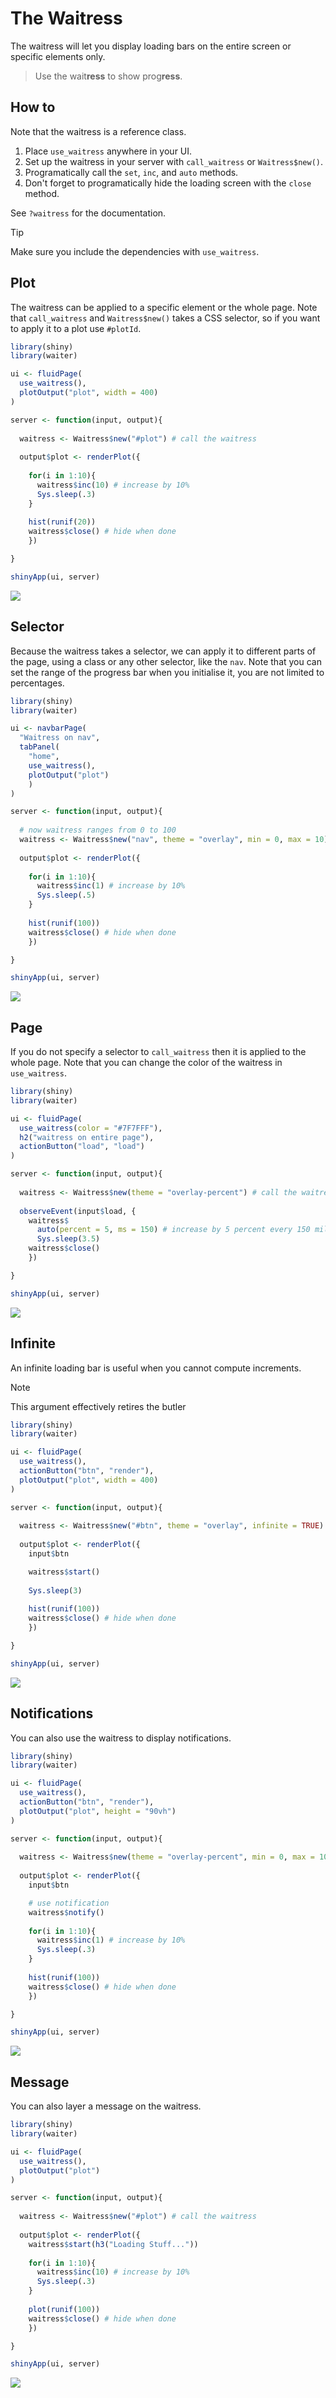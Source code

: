 # The Waitress

The waitress will let you display loading bars on the entire screen or specific elements only.

> Use the wait<strong>ress</strong> to show prog<strong>ress</strong>.

## How to

Note that the waitress is a reference class.

1. Place `use_waitress` anywhere in your UI.
2. Set up the waitress in your server with `call_waitress` or `Waitress$new()`.
3. Programatically call the `set`, `inc`, and `auto` methods.
4. Don't forget to programatically hide the loading screen with the `close` method.

See `?waitress` for the documentation.

> [!TIP]
> Make sure you include the dependencies with `use_waitress`.

## Plot

The waitress can be applied to a specific element or the whole page. Note that `call_waitress` and `Waitress$new()` takes a CSS selector, so if you want to apply it to a plot use `#plotId`.

```r
library(shiny)
library(waiter)

ui <- fluidPage(
  use_waitress(),
  plotOutput("plot", width = 400)
)

server <- function(input, output){
  
  waitress <- Waitress$new("#plot") # call the waitress
  
  output$plot <- renderPlot({
    
    for(i in 1:10){
      waitress$inc(10) # increase by 10%
      Sys.sleep(.3)
    }
    
    hist(runif(20))
    waitress$close() # hide when done
	})

}

shinyApp(ui, server)
```

![](_assets/img/waitress-plot.gif)

## Selector

Because the waitress takes a selector, we can apply it to different parts of the page, using a class or any other selector, like the `nav`. Note that you can set the range of the progress bar when you initialise it, you are not limited to percentages.

```r
library(shiny)
library(waiter)

ui <- navbarPage(
  "Waitress on nav",
  tabPanel(
    "home",
    use_waitress(),
    plotOutput("plot")
    )
)

server <- function(input, output){
  
  # now waitress ranges from 0 to 100
  waitress <- Waitress$new("nav", theme = "overlay", min = 0, max = 10)
  
  output$plot <- renderPlot({
    
    for(i in 1:10){
      waitress$inc(1) # increase by 10%
      Sys.sleep(.5)
    }
    
    hist(runif(100))
    waitress$close() # hide when done
	})

}

shinyApp(ui, server)
```

![](_assets/img/waitress-nav.gif)

## Page

If you do not specify a selector to `call_waitress` then it is applied to the whole page. Note that you can change the color of the waitress in `use_waitress`.

```r
library(shiny)
library(waiter)

ui <- fluidPage(
  use_waitress(color = "#7F7FFF"),
  h2("waitress on entire page"),
  actionButton("load", "load")
)

server <- function(input, output){
  
  waitress <- Waitress$new(theme = "overlay-percent") # call the waitress
  
  observeEvent(input$load, {
    waitress$
      auto(percent = 5, ms = 150) # increase by 5 percent every 150 milliseconds
      Sys.sleep(3.5)
    waitress$close()
	})

}

shinyApp(ui, server)
```

![](_assets/img/waitress-whole-page.gif)

## Infinite

An infinite loading bar is useful when you cannot compute increments.

> [!NOTE]
> This argument effectively retires the butler

```r
library(shiny)
library(waiter)

ui <- fluidPage(
  use_waitress(),
  actionButton("btn", "render"),
  plotOutput("plot", width = 400)
)

server <- function(input, output){
  
  waitress <- Waitress$new("#btn", theme = "overlay", infinite = TRUE)
  
  output$plot <- renderPlot({
    input$btn

    waitress$start()
    
    Sys.sleep(3)
    
    hist(runif(100))
    waitress$close() # hide when done
	})

}

shinyApp(ui, server)
```

![](_assets/img/waitress-infinite.gif)

## Notifications

You can also use the waitress to display notifications.

```r
library(shiny)
library(waiter)

ui <- fluidPage(
  use_waitress(),
  actionButton("btn", "render"),
  plotOutput("plot", height = "90vh")
)

server <- function(input, output){
  
  waitress <- Waitress$new(theme = "overlay-percent", min = 0, max = 10)
  
  output$plot <- renderPlot({
    input$btn

    # use notification
    waitress$notify()
    
    for(i in 1:10){
      waitress$inc(1) # increase by 10%
      Sys.sleep(.3)
    }
    
    hist(runif(100))
    waitress$close() # hide when done
	})

}

shinyApp(ui, server)
```

![](_assets/img/waitress-notification.gif)

## Message

You can also layer a message on the waitress.

```r
library(shiny)
library(waiter)

ui <- fluidPage(
  use_waitress(),
  plotOutput("plot")
)

server <- function(input, output){
  
  waitress <- Waitress$new("#plot") # call the waitress
  
  output$plot <- renderPlot({
    waitress$start(h3("Loading Stuff..."))
    
    for(i in 1:10){
      waitress$inc(10) # increase by 10%
      Sys.sleep(.3)
    }
    
    plot(runif(100))
    waitress$close() # hide when done
	})

}

shinyApp(ui, server)
```

![](_assets/img/waitress-msg.gif)